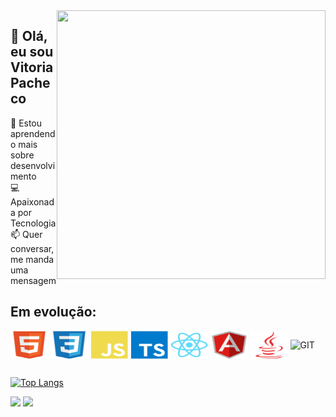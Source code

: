<img align=right width="430" height="430" src="https://media.giphy.com/media/neffXsHmkBieY/giphy.gif">

<h2>👋 Olá, eu sou Vitoria Pacheco</h2>

<p>👀 Estou aprendendo mais sobre desenvolvimento
<br> 💻 Apaixonada por Tecnologia
<br>📫 Quer conversar, me manda uma mensagem</p>

<h2>Em evolução:</h2>
<div style="display: inline_block">
  <img align="center" alt="HTML" height="45" width="60" padding-top="5" src="https://raw.githubusercontent.com/devicons/devicon/master/icons/html5/html5-original.svg">
  <img align="center" alt="CSS" height="45" width="60" padding-top="5" src="https://raw.githubusercontent.com/devicons/devicon/master/icons/css3/css3-original.svg">
  <img align="center" alt="Js" height="45" width="60" padding-top="5" src="https://raw.githubusercontent.com/devicons/devicon/master/icons/javascript/javascript-plain.svg">
  <img align="center" alt="Ts" height="45" width="60" padding-top="5" src="https://raw.githubusercontent.com/devicons/devicon/master/icons/typescript/typescript-plain.svg">
  <img align="center" alt="React" height="45" width="60" padding-top="5" src="https://raw.githubusercontent.com/devicons/devicon/master/icons/react/react-original.svg">
  <img align="center" alt="Angular" height="45" width="60" padding-top="5" src="https://raw.githubusercontent.com/devicons/devicon/master/icons/angularjs/angularjs-original.svg">
  <img align="center" alt="Java" height="45" width="60" padding-top="5" src="https://raw.githubusercontent.com/devicons/devicon/master/icons/java/java-plain.svg">
  <img align="center" alt="GIT" height="45" width="60" padding-top="5" src="https://raw.githubusercontent.com/jmnote/z-icons/master/svg/git.svg">
  <!<img align="center" alt="Python" height="45" width="60" padding-top="5" src="https://raw.githubusercontent.com/devicons/devicon/master/icons/python/python-original.svg">
  <!<img align="center" alt="Csharp" height="45" width="60" padding-top="5" src="https://raw.githubusercontent.com/devicons/devicon/master/icons/csharp/csharp-original.svg">
</div>

##
  [![Top Langs](https://github-readme-stats.vercel.app/api/top-langs/?username=vitoriapac&layout=compact)](https://github.com/anuraghazra/github-readme-stats)
  
  <div >
  <a href = "mailto:vitoriac.pac@gmail.com"><img src="https://img.shields.io/badge/-Gmail-%23333?style=for-the-badge&logo=gmail&logoColor=white" target="_blank"></a>
  <a href="https://www.linkedin.com/in/vitoriacpac" target="_blank"><img src="https://img.shields.io/badge/-LinkedIn-%230077B5?style=for-the-badge&logo=linkedin&logoColor=white" target="_blank"></a> 
  </div>

<!---
vitoriapac/vitoriapac is a ✨ special ✨ repository because its `README.md` (this file) appears on your GitHub profile.
You can click the Preview link to take a look at your changes.
--->
